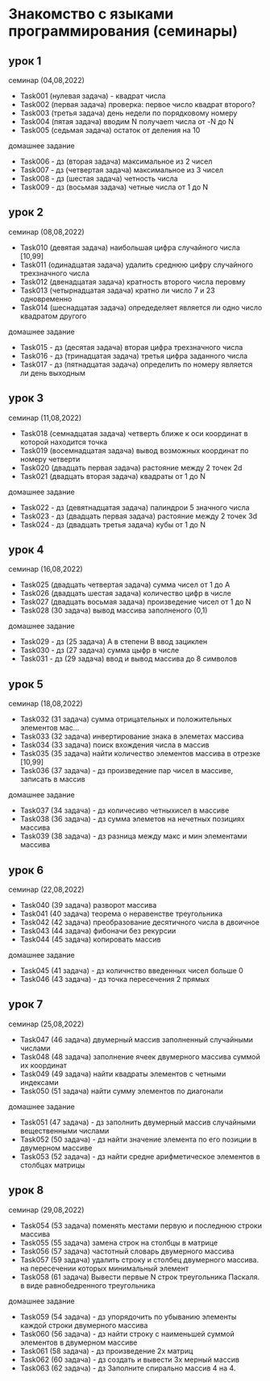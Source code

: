# Знакомство с языками программирования (семинары) #
## урок 1 ##

семинар (04,08,2022)
* Task001 (нулевая задача) - квадрат числа
* Task002 (первая задача) проверка: первое число квадрат второго?
* Task003 (третья задача) день недели по порядковому номеру
* Task004 (пятая задача) вводим N получаеm числа от -N до N
* Task005 (седьмая задача) остаток от деления на 10

домашнее задание
* Task006 - дз (вторая задача) максимальное из 2 чисел
* Task007 - дз (четвертая задача) максимальное из 3 чисел
* Task008 - дз (шестая задача) четность числа
* Task009 - дз (восьмая задача) четные числа от 1 до N

## урок 2 ##

семинар (08,08,2022)
* Task010 (девятая задача) наибольшая цифра случайного числа [10,99]
* Task011 (одинадцатая задача) удалить среднюю цифру случайного трехзначного числа
* Task012 (двенадцатая задача) кратность второго числа перовму
* Task013 (четырнадцатая задача) кратно ли число 7 и 23 одновременно
* Task014 (шеснадцатая задача) опредеделяет является ли одно число квадратом другого

домашнее задание
* Task015 - дз (десятая задача) вторая цифра трехзначного числа
* Task016 - дз (тринадцатая задача) третья цифра заданного числа
* Task017 - дз (пятнадцатая задача) определить по номеру является ли день выходным

## урок 3 ##

семинар (11,08,2022)
* Task018 (семнадцатая задача) четверть ближе к оси координат в которой находится точка
* Task019 (восемнадцатая задача) вывод возможных координат по номеру четверти
* Task020 (двадцать первая задача) растояние между 2 точек 2d
* Task021 (двадцать вторая задача) квадраты от 1 до N

домашнее задание
* Task022 - дз (девятнадцатая задача) палиндрои 5 значного числа
* Task023 - дз (двадцать первая задача) растояние между 2 точек 3d
* Task024 - дз (двадцать третья задача) кубы от 1 до N

## урок 4 ##

семинар (16,08,2022)
* Task025 (двадцать четвертая задача) сумма чисел от 1 до А
* Task026 (двадцать шестая задача) количество цифр в числе
* Task027 (двадцать восьмая задача) произведение чисел от 1 до N
* Task028 (30 задача) вывод массива заполненого (0,1) 

домашнее задание
* Task029 - дз (25 задача) A в степени B ввод зациклен
* Task030 - дз (27 задача) сумма цыфр в числе
* Task031 - дз (29 задача) ввод и вывод массива до 8 символов 

## урок 5 ##

семинар (18,08,2022)
* Task032 (31 задача) сумма отрицательных и положительных элементов мас…
* Task033 (32 задача) инвертирование знака в элеметах массива
* Task034 (33 задача) поиск вхождения числа в массив
* Task035 (35 задача) найти количество элементов массива в отрезке [10,99]
* Task036 (37 задача) - дз произведение пар чисел в массиве, записать в массив

домашнее задание
* Task037 (34 задача) - дз количесиво четныхисел в массиве
* Task038 (36 задача) - дз сумма элеметов на нечетных позициях массива
* Task039 (38 задача) - дз разница между макс и мин элементами массива

## урок 6 ##

семинар (22,08,2022)
* Task040 (39 задача) разворот массива
* Task041 (40 задача) теорема о неравенстве треугольника
* Task042 (42 задача) преобразование десятичного числа в двоичное
* Task043 (44 задача) фибоначи без рекурсии
* Task044 (45 задача) копировать массив

домашнее задание
* Task045 (41 задача) - дз количнство введенных чисел больше 0
* Task046 (43 задача) - дз точка пересечения 2 прямых 

## урок 7 ##

семинар (25,08,2022)
* Task047 (46 задача) двумерный массив заполненный случайными числами
* Task048 (48 задача) заполнение ячеек двумерного массива суммой их координат
* Task049 (49 задача) найти квадраты элементов с чeтными индексами
* Task050 (51 задача) найти сумму элементов по диагонали

домашнее задание
* Task051 (47 задача) - дз заполнить двумерный массив случайными вещественными числами
* Task052 (50 задача) - дз найти значение элемента по его позиции в двумерном массиве
* Task053 (52 задача) - дз найти средне арифметическое элементов в столбцах матрицы

## урок 8 ##

семинар (29,08,2022)
* Task054 (53 задача) поменять местами первую и последнюю строки массива
* Task055 (55 задача) замена строк на столбцы в матрице
* Task056 (57 задача) частотный словарь двумерного массива
* Task057 (59 задача) удалить строку и столбец двумерного массива. на пересечении которых минимальный элемент
* Task058 (61 задача) Вывести первые N строк треугольника Паскаля. в виде равнобедренного треугольника       

домашнее задание
* Task059 (54 задача) - дз упорядочить по убыванию элементы каждой строки двумерного массива
* Task060 (56 задача) - дз найти строку с наименьшей суммой элементов в двумерном массиве
* Task061 (58 задача) - дз произведение 2х матриц 
* Task062 (60 задача) - дз создать и вывести 3х мерный массив 
* Task063 (62 задача) - дз Заполните спирально массив 4 на 4. 
